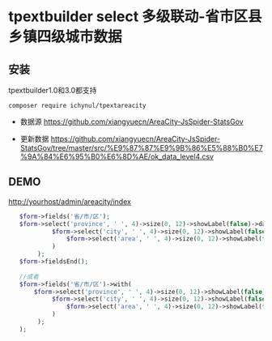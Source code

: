 # tpextbuilder select 多级联动-省市区县乡镇四级城市数据

## 安装

tpextbuilder1.0和3.0都支持

`composer require ichynul/tpextareacity`

- 数据源 <https://github.com/xiangyuecn/AreaCity-JsSpider-StatsGov>

- 更新数据 <https://github.com/xiangyuecn/AreaCity-JsSpider-StatsGov/tree/master/src/%E9%87%87%E9%9B%86%E5%88%B0%E7%9A%84%E6%95%B0%E6%8D%AE/ok_data_level4.csv>

## DEMO

<http://yourhost/admin/areacity/index>

```php
   $form->fields('省/市/区');
   $form->select('province', ' ', 4)->size(0, 12)->showLabel(false)->dataUrl(url('api/areacity/province'), 'ext_name')->withNext(
            $form->select('city', ' ', 4)->size(0, 12)->showLabel(false)->dataUrl(url('api/areacity/city'), 'ext_name')->withNext(
                $form->select('area', ' ', 4)->size(0, 12)->showLabel(false)->dataUrl(url('api/areacity/area'), 'ext_name')
            )
        );
   $form->fieldsEnd();
   
   //或者
   $form->fields('省/市/区')->with(
       $form->select('province', ' ', 4)->size(0, 12)->showLabel(false)->dataUrl(url('api/areacity/province'), 'ext_name')->withNext(
            $form->select('city', ' ', 4)->size(0, 12)->showLabel(false)->dataUrl(url('api/areacity/city'), 'ext_name')->withNext(
                $form->select('area', ' ', 4)->size(0, 12)->showLabel(false)->dataUrl(url('api/areacity/area'), 'ext_name')
            )
        );
   );
```
